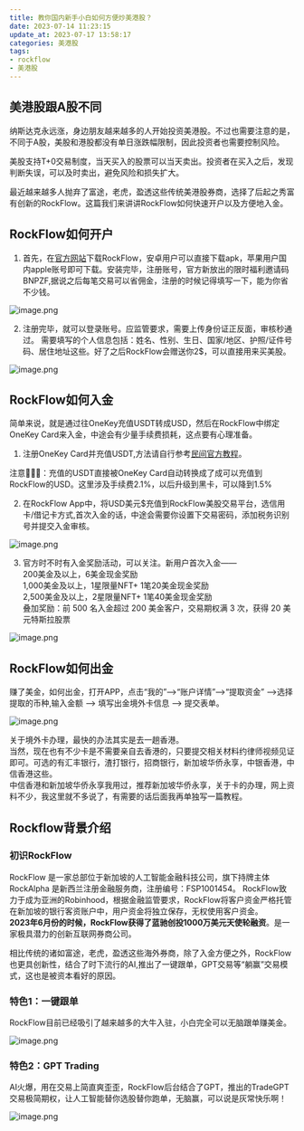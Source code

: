 ```yaml
---
title: 教你国内新手小白如何方便炒美港股？
date: 2023-07-14 11:23:15
update_at: 2023-07-17 13:58:17
categories: 美港股
tags: 
- rockflow
- 美港股 
---
```


## 美港股跟A股不同
纳斯达克永远涨，身边朋友越来越多的人开始投资美港股。不过也需要注意的是，不同于A股，美股和港股都没有单日涨跌幅限制，因此投资者也需要控制风险。

美股支持T+0交易制度，当天买入的股票可以当天卖出。投资者在买入之后，发现判断失误，可以及时卖出，避免风险和损失扩大。

最近越来越多人抛弃了富途，老虎，盈透这些传统美港股券商，选择了后起之秀富有创新的RockFlow。这篇我们来讲讲RockFlow如何快速开户以及方便地入金。
## RockFlow如何开户
1. 首先，在[官方网站](https://mobile.rockflow.tech/zh-Hans/intents?t=RC23BNPZF&p=QFYs64xkfwGU8wM21gTY7&utm_campaign=commission_reward)下载RockFlow，安卓用户可以直接下载apk，苹果用户国内apple账号即可下载。安装完毕，注册账号，官方新放出的限时福利邀请码BNPZF,据说之后每笔交易可以省佣金，注册的时候记得填写一下，能为你省不少钱。

![image.png](./images/rockflow-1.png)
 

2. 注册完毕，就可以登录账号。应监管要求，需要上传身份证正反面，审核秒通过。 需要填写的个人信息包括：姓名、性别、生日、国家/地区、护照/证件号码、居住地址这些。好了之后RockFlow会赠送你2$，可以直接用来买美股。


![image.png](./images/rockflow-2.png)
 
## RockFlow如何入金
简单来说，就是通过往OneKey充值USDT转成USD，然后在RockFlow中绑定OneKey Card来入金，中途会有少量手续费损耗，这点要有心理准备。

1. 注册OneKey Card并充值USDT,方法请自行参考[民间官方教程](https://chatgpt-plus.github.io/onekey-card/)。  

注意📢📢📢：充值的USDT直接被OneKey Card自动转换成了成可以充值到RockFlow的USD。这里涉及手续费2.1%，以后升级到黑卡，可以降到1.5%

2. 在RockFlow App中，将USD美元$充值到RockFlow美股交易平台，选信用卡/借记卡方式,首次入金的话，中途会需要你设置下交易密码，添加税务识别号并提交入金审核。


![image.png](./images/rockflow-3.png)


3. 官方时不时有入金奖励活动，可以关注。新用户首次入金——  
  200美金及以上，6美金现金奖励  
  1,000美金及以上，1星限量NFT+ 1笔20美金现金奖励  
  2,500美金及以上，2星限量NFT+ 1笔40美金现金奖励  
叠加奖励：前 500 名入金超过 200 美金客户，交易期权满 3 次，获得 20 美元特斯拉股票  

![image.png](./images/rockflow-4.png)


## RockFlow如何出金
赚了美金，如何出金，打开APP，点击“我的”-—>“账户详情”-->“提取资金” -->选择提取的币种,输入金额 --> 填写出金境外卡信息 --> 提交表单。

![image.png](./images/rockflow-5.png)

 
关于境外卡办理，最快的办法其实是去一趟香港。  
当然，现在也有不少卡是不需要亲自去香港的，只要提交相关材料约律师视频见证即可。可选的有汇丰银行，渣打银行，招商银行，新加坡华侨永享，中银香港，中信香港这些。  
中信香港和新加坡华侨永享我用过，推荐新加坡华侨永享，关于卡的办理，网上资料不少，我这里就不多说了，有需要的话后面我再单独写一篇教程。

## Rockflow背景介绍
### 初识RockFlow
RockFlow 是一家总部位于新加坡的人工智能金融科技公司，旗下持牌主体 RockAlpha 是新西兰注册金融服务商，注册编号：FSP1001454。 RockFlow致力于成为亚洲的Robinhood，根据金融监管要求，RockFlow将客户资金严格托管在新加坡的银行客资账户中，用户资金将独立保存，无权使用客户资金。  
**2023年6月份的时候，RockFlow获得了蓝驰创投1000万美元天使轮融资**。是一家极具潜力的创新互联网券商公司。 

相比传统的诸如富途，老虎，盈透这些海外券商，除了入金方便之外，RockFlow也更具创新性，结合了时下流行的AI,推出了一键跟单，GPT交易等“躺赢”交易模式，这也是被资本看好的原因。
### 特色1：一键跟单
RockFlow目前已经吸引了越来越多的大牛入驻，小白完全可以无脑跟单赚美金。

![image.png](./images/rockflow-6.png)

 
### 特色2：GPT Trading
AI火爆，用在交易上简直爽歪歪，RockFlow后台结合了GPT，推出的TradeGPT交易极简期权，让人工智能替你选股替你跑单，无脑赢，可以说是灰常快乐啊！

![image.png](./images/rockflow-7.png)


